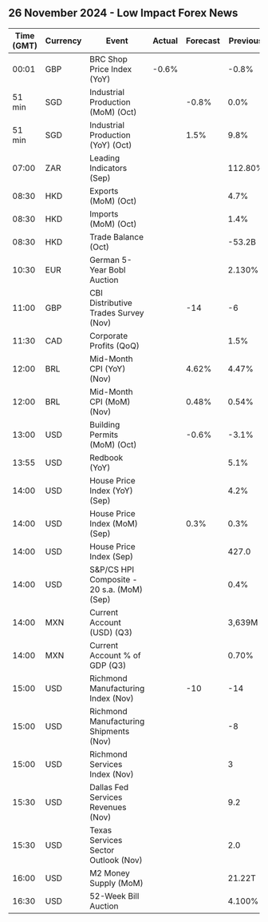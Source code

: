 ## 26 November 2024 - Low Impact Forex News

| Time (GMT) | Currency | Event | Actual | Forecast | Previous |
|------|----------|-------|--------|----------|----------|
| 00:01 | GBP | BRC Shop Price Index (YoY) | -0.6% |  | -0.8% |
| 51 min | SGD | Industrial Production (MoM) (Oct) |  | -0.8% | 0.0% |
| 51 min | SGD | Industrial Production (YoY) (Oct) |  | 1.5% | 9.8% |
| 07:00 | ZAR | Leading Indicators (Sep) |  |  | 112.80% |
| 08:30 | HKD | Exports (MoM) (Oct) |  |  | 4.7% |
| 08:30 | HKD | Imports (MoM) (Oct) |  |  | 1.4% |
| 08:30 | HKD | Trade Balance (Oct) |  |  | -53.2B |
| 10:30 | EUR | German 5-Year Bobl Auction |  |  | 2.130% |
| 11:00 | GBP | CBI Distributive Trades Survey (Nov) |  | -14 | -6 |
| 11:30 | CAD | Corporate Profits (QoQ) |  |  | 1.5% |
| 12:00 | BRL | Mid-Month CPI (YoY) (Nov) |  | 4.62% | 4.47% |
| 12:00 | BRL | Mid-Month CPI (MoM) (Nov) |  | 0.48% | 0.54% |
| 13:00 | USD | Building Permits (MoM) (Oct) |  | -0.6% | -3.1% |
| 13:55 | USD | Redbook (YoY) |  |  | 5.1% |
| 14:00 | USD | House Price Index (YoY) (Sep) |  |  | 4.2% |
| 14:00 | USD | House Price Index (MoM) (Sep) |  | 0.3% | 0.3% |
| 14:00 | USD | House Price Index (Sep) |  |  | 427.0 |
| 14:00 | USD | S&P/CS HPI Composite - 20 s.a. (MoM) (Sep) |  |  | 0.4% |
| 14:00 | MXN | Current Account (USD) (Q3) |  |  | 3,639M |
| 14:00 | MXN | Current Account % of GDP (Q3) |  |  | 0.70% |
| 15:00 | USD | Richmond Manufacturing Index (Nov) |  | -10 | -14 |
| 15:00 | USD | Richmond Manufacturing Shipments (Nov) |  |  | -8 |
| 15:00 | USD | Richmond Services Index (Nov) |  |  | 3 |
| 15:30 | USD | Dallas Fed Services Revenues (Nov) |  |  | 9.2 |
| 15:30 | USD | Texas Services Sector Outlook (Nov) |  |  | 2.0 |
| 16:00 | USD | M2 Money Supply (MoM) |  |  | 21.22T |
| 16:30 | USD | 52-Week Bill Auction |  |  | 4.100% |
